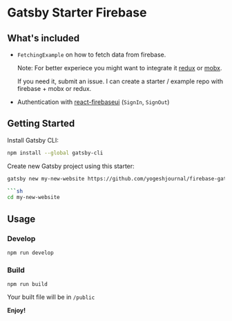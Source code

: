 # Gatsby Starter Firebase

## What's included

- `FetchingExample` on how to fetch data from firebase.

  Note: For better experiece you might want to integrate it [redux](https://redux.js.org) or [mobx](http://mobx.js.org).

  If you need it, submit an issue. I can create a starter / example repo with firebase + mobx or redux.

- Authentication with [react-firebaseui](https://github.com/firebase/firebaseui-web-react) (`SignIn`, `SignOut`)

## Getting Started

Install Gatsby CLI:

```sh
npm install --global gatsby-cli
```

Create new Gatsby project using this starter:

````sh
gatsby new my-new-website https://github.com/yogeshjournal/firebase-gatsby-barebone

```sh
cd my-new-website
````

## Usage

### Develop

```
npm run develop
```

### Build

```
npm run build
```

Your built file will be in `/public`

**Enjoy!**
